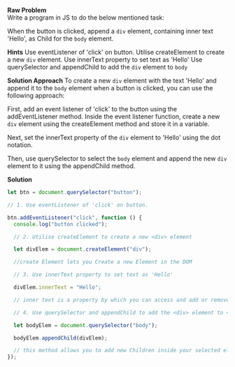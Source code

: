 **Raw Problem**  
Write a program in JS to do the below mentioned task:

When the button is clicked, append a `div` element, containing inner text 'Hello', as Child for the `body` element.

**Hints**
Use eventListener of 'click' on button.
Utilise createElement to create a new `div` element.
Use innerText property to set text as 'Hello'
Use querySelector and appendChild to add the `div` element to `body`

**Solution Approach**
To create a new `div` element with the text 'Hello' and append it to the `body` element when a button is clicked, you can use the following approach:

First, add an event listener of 'click' to the button using the addEventListener method. Inside the event listener function, create a new `div` element using the createElement method and store it in a variable.

Next, set the innerText property of the `div` element to 'Hello' using the dot notation.

Then, use querySelector to select the `body` element and append the new `div` element to it using the appendChild method.

**Solution**

```js
let btn = document.querySelector("button");

// 1. Use eventListener of 'click' on button.

btn.addEventListener("click", function () {
  console.log("button clicked");

  // 2. Utilise createElement to create a new <div> element

  let divElem = document.createElement("div");

  //create Element lets you Create a new Element in the DOM

  // 3. Use innerText property to set text as 'Hello'

  divElem.innerText = "Hello";

  // inner text is a property by which you can access and add or remove Text inside an element

  // 4. Use querySelector and appendChild to add the <div> element to <body>

  let bodyElem = document.querySelector("body");

  bodyElem.appendChild(divElem);

  // this method allows you to add new Children inside your selected element
});
```
